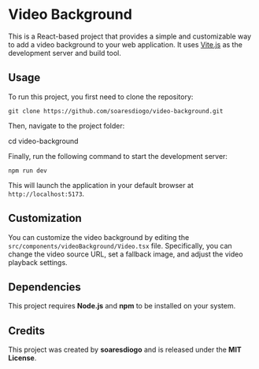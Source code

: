 # Video Background

This is a React-based project that provides a simple and customizable way to add a video background to your web application. It uses [Vite.js](https://vitejs.dev/) as the development server and build tool.

## Usage

To run this project, you first need to clone the repository:

```git clone https://github.com/soaresdiogo/video-background.git```

Then, navigate to the project folder:

cd video-background

Finally, run the following command to start the development server:

```npm run dev```

This will launch the application in your default browser at `http://localhost:5173`.

## Customization

You can customize the video background by editing the `src/components/videoBackground/Video.tsx` file. Specifically, you can change the video source URL, set a fallback image, and adjust the video playback settings.

## Dependencies

This project requires **Node.js** and **npm** to be installed on your system.

## Credits

This project was created by **soaresdiogo** and is released under the **MIT License**.
